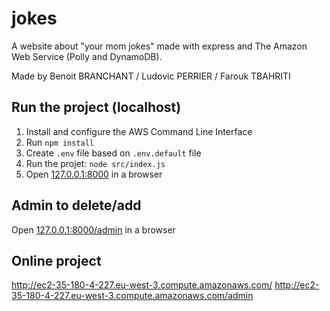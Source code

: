 # jokes
A website about "your mom jokes" made with express and The Amazon Web Service (Polly and DynamoDB).

Made by Benoit BRANCHANT / Ludovic PERRIER / Farouk TBAHRITI

Run the project (localhost)
---------------------------
1. Install and configure the AWS Command Line Interface
2. Run `npm install`
3. Create `.env` file based on `.env.default` file
4. Run the projet: `node src/index.js`
5. Open [127.0.0.1:8000](http://127.0.0.1:8000/) in a browser

Admin to delete/add
-------------------
Open [127.0.0.1:8000/admin](http://127.0.0.1:8000/admin) in a browser

Online project
--------------
http://ec2-35-180-4-227.eu-west-3.compute.amazonaws.com/
http://ec2-35-180-4-227.eu-west-3.compute.amazonaws.com/admin
